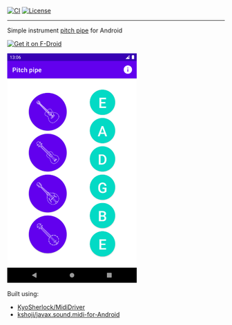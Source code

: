 [![CI](https://github.com/bmaupin/android-pitchpipe/workflows/CI/badge.svg)](https://github.com/bmaupin/android-pitchpipe/actions)
[![License](https://img.shields.io/github/license/bmaupin/android-pitchpipe)](https://github.com/bmaupin/android-pitchpipe/blob/main/LICENSE)

---

Simple instrument [pitch pipe](https://en.m.wikipedia.org/wiki/Pitch_pipe) for Android

[<img src="https://fdroid.gitlab.io/artwork/badge/get-it-on.png"
     alt="Get it on F-Droid"
     height="80">](https://f-droid.org/packages/io.bmaupin.pitchpipe/)

<img alt="screenshot" src="metadata/en-US/images/phoneScreenshots/1.png" width="300"/>

Built using:

- [KyoSherlock/MidiDriver](https://github.com/bmaupin/MidiDriver)
- [kshoji/javax.sound.midi-for-Android](https://github.com/kshoji/javax.sound.midi-for-Android)
